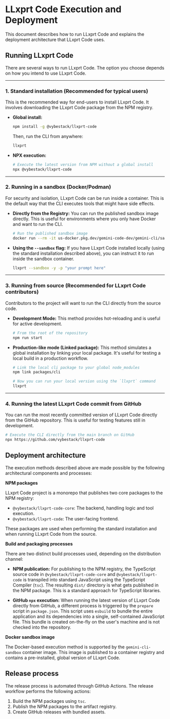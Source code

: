 # LLxprt Code Execution and Deployment

This document describes how to run LLxprt Code and explains the deployment architecture that LLxprt Code uses.

## Running LLxprt Code

There are several ways to run LLxprt Code. The option you choose depends on how you intend to use LLxprt Code.

---

### 1. Standard installation (Recommended for typical users)

This is the recommended way for end-users to install LLxprt Code. It involves downloading the LLxprt Code package from the NPM registry.

- **Global install:**

  ```bash
  npm install -g @vybestack/llxprt-code
  ```

  Then, run the CLI from anywhere:

  ```bash
  llxprt
  ```

- **NPX execution:**

  ```bash
  # Execute the latest version from NPM without a global install
  npx @vybestack/llxprt-code
  ```

---

### 2. Running in a sandbox (Docker/Podman)

For security and isolation, LLxprt Code can be run inside a container. This is the default way that the CLI executes tools that might have side effects.

- **Directly from the Registry:**
  You can run the published sandbox image directly. This is useful for environments where you only have Docker and want to run the CLI.
  ```bash
  # Run the published sandbox image
  docker run --rm -it us-docker.pkg.dev/gemini-code-dev/gemini-cli/sandbox:0.1.1
  ```
- **Using the `--sandbox` flag:**
  If you have LLxprt Code installed locally (using the standard installation described above), you can instruct it to run inside the sandbox container.
  ```bash
  llxprt --sandbox -y -p "your prompt here"
  ```

---

### 3. Running from source (Recommended for LLxprt Code contributors)

Contributors to the project will want to run the CLI directly from the source code.

- **Development Mode:**
  This method provides hot-reloading and is useful for active development.
  ```bash
  # From the root of the repository
  npm run start
  ```
- **Production-like mode (Linked package):**
  This method simulates a global installation by linking your local package. It's useful for testing a local build in a production workflow.

  ```bash
  # Link the local cli package to your global node_modules
  npm link packages/cli

  # Now you can run your local version using the `llxprt` command
  llxprt
  ```

---

### 4. Running the latest LLxprt Code commit from GitHub

You can run the most recently committed version of LLxprt Code directly from the GitHub repository. This is useful for testing features still in development.

```bash
# Execute the CLI directly from the main branch on GitHub
npx https://github.com/vybestack/llxprt-code
```

## Deployment architecture

The execution methods described above are made possible by the following architectural components and processes:

**NPM packages**

LLxprt Code project is a monorepo that publishes two core packages to the NPM registry:

- `@vybestack/llxprt-code-core`: The backend, handling logic and tool execution.
- `@vybestack/llxprt-code`: The user-facing frontend.

These packages are used when performing the standard installation and when running LLxprt Code from the source.

**Build and packaging processes**

There are two distinct build processes used, depending on the distribution channel:

- **NPM publication:** For publishing to the NPM registry, the TypeScript source code in `@vybestack/llxprt-code-core` and `@vybestack/llxprt-code` is transpiled into standard JavaScript using the TypeScript Compiler (`tsc`). The resulting `dist/` directory is what gets published in the NPM package. This is a standard approach for TypeScript libraries.

- **GitHub `npx` execution:** When running the latest version of LLxprt Code directly from GitHub, a different process is triggered by the `prepare` script in `package.json`. This script uses `esbuild` to bundle the entire application and its dependencies into a single, self-contained JavaScript file. This bundle is created on-the-fly on the user's machine and is not checked into the repository.

**Docker sandbox image**

The Docker-based execution method is supported by the `gemini-cli-sandbox` container image. This image is published to a container registry and contains a pre-installed, global version of LLxprt Code.

## Release process

The release process is automated through GitHub Actions. The release workflow performs the following actions:

1.  Build the NPM packages using `tsc`.
2.  Publish the NPM packages to the artifact registry.
3.  Create GitHub releases with bundled assets.
